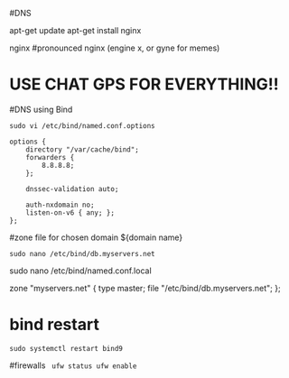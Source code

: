 #DNS

apt-get update
apt-get install nginx


nginx 
#pronounced nginx (engine x, or gyne for memes)
# USE CHAT GPS FOR EVERYTHING!!

#DNS using Bind

`sudo vi /etc/bind/named.conf.options`

```
options {
    directory "/var/cache/bind";
    forwarders {
        8.8.8.8;
    };

    dnssec-validation auto;

    auth-nxdomain no;
    listen-on-v6 { any; };
};
```

#zone file for chosen domain ${domain name}

`sudo nano /etc/bind/db.myservers.net`

sudo nano /etc/bind/named.conf.local

zone "myservers.net" {
    type master;
    file "/etc/bind/db.myservers.net";
};

# bind restart
`sudo systemctl restart bind9`


#firewalls
`
ufw status
ufw enable`